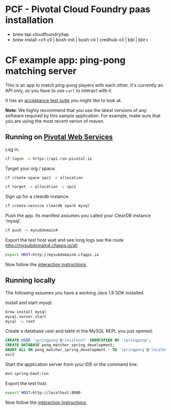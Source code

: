 # PCF - Pivotal Cloud Foundry paas installation
* brew tap cloudfoundry/tap
* brew install <cf-cli | bosh-init | bosh-cli | credhub-cli | bbl | bbr>

# CF example app: ping-pong matching server

This is an app to match ping-pong players with each other. It's currently an
API only, so you have to use `curl` to interact with it.

It has an [acceptance test suite][acceptance-test] you might like to look at.

**Note**: We highly recommend that you use the latest versions of any software required by this sample application. For example, make sure that you are using the most recent verion of maven.

## Running on [Pivotal Web Services][pws]

Log in.

```bash
cf login -a https://api.run.pivotal.io
```

Target your org / space.

```bash
cf create-space spc1 -o allocation

cf target -o allocation -s spc1
```

Sign up for a cleardb instance.

```bash
cf create-service cleardb spark mysql
```

Push the app. Its manifest assumes you called your ClearDB instance 'mysql'.

```bash
cf push -n mysubdomain4
```

Export the test host
wait and see long logs
see the route
http://mysubdomain4.cfapps.io/all
```bash
export HOST=http://mysubdomain4.cfapps.io
```

Now follow the [interaction instructions][interaction].

## Running locally

The following assumes you have a working Java 1.8 SDK installed.

Install and start mysql:

```bash
brew install mysql
mysql.server start
mysql -u root
```

Create a database user and table in the MySQL REPL you just opened:

```sql
CREATE USER 'springpong'@'localhost' IDENTIFIED BY 'springpong';
CREATE DATABASE pong_matcher_spring_development;
GRANT ALL ON pong_matcher_spring_development.* TO 'springpong'@'localhost';
exit
```

Start the application server from your IDE or the command line:

```bash
mvn spring-boot:run
```

Export the test host

```bash
export HOST=http://localhost:8080
```

Now follow the [interaction instructions][interaction].

[acceptance-test]:https://github.com/cloudfoundry-samples/pong_matcher_acceptance
[pws]:https://run.pivotal.io
[interaction]:https://github.com/cloudfoundry-samples/pong_matcher_rails/blob/master/README.md#interaction-instructions
